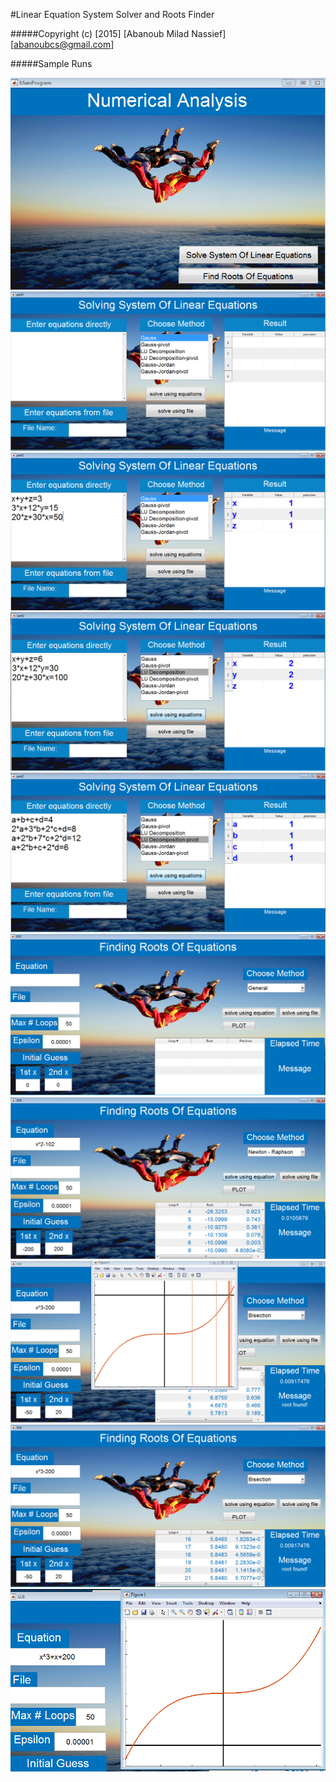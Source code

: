 #Linear Equation System Solver and Roots Finder

#####Copyright (c) [2015] [Abanoub Milad Nassief] [abanoubcs@gmail.com]

#####Sample Runs

![](sample_runs/1.PNG?raw=true)
![](sample_runs/2.png?raw=true)
![](sample_runs/3.png?raw=true)
![](sample_runs/4.png?raw=true)
![](sample_runs/5.png?raw=true)
![](sample_runs/6.png?raw=true)
![](sample_runs/7.png?raw=true)
![](sample_runs/8.png?raw=true)
![](sample_runs/9.png?raw=true)
![](sample_runs/10.png?raw=true)
